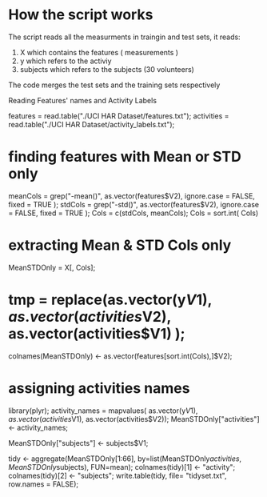 # How the script works

The script reads all the measurments in traingin and test sets, it reads:
1. X which contains the features ( measurements )
2. y which refers to the activiy
3. subjects which refers to the subjects (30 volunteers)


The code merges the test sets and the training sets respectively

Reading Features' names and Activity Labels

features = read.table("./UCI HAR Dataset/features.txt");
activities = read.table("./UCI HAR Dataset/activity_labels.txt");

# finding features with Mean or STD only
meanCols = grep("-mean()", as.vector(features$V2), ignore.case = FALSE, fixed = TRUE );
stdCols = grep("-std()", as.vector(features$V2), ignore.case = FALSE, fixed = TRUE );
Cols = c(stdCols, meanCols);
Cols = sort.int( Cols)
# extracting Mean & STD Cols only
MeanSTDOnly = X[, Cols];

# tmp = replace(as.vector(y$V1), as.vector(activities$V2), as.vector(activities$V1) );
colnames(MeanSTDOnly) <- as.vector(features[sort.int(Cols),]$V2);

# assigning activities names
library(plyr);
activity_names = mapvalues( as.vector(y$V1), as.vector(activities$V1), as.vector(activities$V2));
MeanSTDOnly["activities"] <- activity_names;

MeanSTDOnly["subjects"] <- subjects$V1;

tidy <- aggregate(MeanSTDOnly[1:66], by=list(MeanSTDOnly$activities, MeanSTDOnly$subjects), FUN=mean);
colnames(tidy)[1] <- "activity";
colnames(tidy)[2] <- "subjects";
write.table(tidy, file= "tidyset.txt",  row.names = FALSE);

